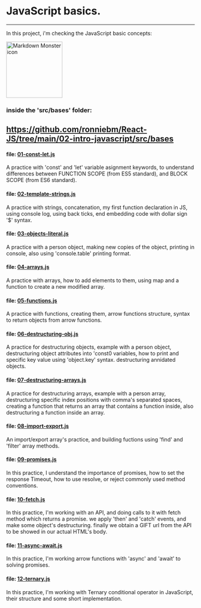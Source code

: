 # JavaScript basics.
---
In this project, i'm checking the JavaScript basic concepts:

<img src="https://www.devexhub.com/wp-content/uploads/2019/12/javascript-icon-png-23.png"
     alt="Markdown Monster icon"
     width=150px />

### inside the 'src/bases' folder:
https://github.com/ronniebm/React-JS/tree/main/02-intro-javascript/src/bases
---
#### file: [01-const-let.js](https://github.com/ronniebm/React-JS/blob/main/02-intro-javascript/src/bases/01-const-let.js)  
A practice with 'const' and 'let' variable asignment keywords, to understand differences between FUNCTION SCOPE (from ES5 standard), and BLOCK SCOPE (from ES6 standard).

#### file: [02-template-strings.js](https://github.com/ronniebm/React-JS/blob/main/02-intro-javascript/src/bases/02-template-string.js)
A practice with strings, concatenation, my first function declaration in JS, using console log, using back ticks, end embedding code with dollar sign '$' syntax.  

#### file: [03-objects-literal.js](https://github.com/ronniebm/React-JS/blob/main/02-intro-javascript/src/bases/03-objects-literal.js)
A practice with a person object, making new copies of the object, printing in console, also using 'console.table' printing format.  


#### file: [04-arrays.js](https://github.com/ronniebm/React-JS/blob/main/02-intro-javascript/src/bases/04-arrays.js)
A practice with arrays, how to add elements to them, using map and a function to create a new modified array.  


#### file: [05-functions.js](https://github.com/ronniebm/React-JS/blob/main/02-intro-javascript/src/bases/05-functions.js)
A practice with functions, creating them, arrow functions structure, syntax to return objects from arrow functions.  


#### file: [06-destructuring-obj.js](https://github.com/ronniebm/React-JS/blob/main/02-intro-javascript/src/bases/06-destructuring-obj.js)
A practice for destructuring objects, example with a person object, destructuring object attributes into 'const0 variables, how to print and specific key value using 'object.key' syntax. destructuring annidated objects.  

#### file: [07-destructuring-arrays.js](https://github.com/ronniebm/React-JS/blob/main/02-intro-javascript/src/bases/07-destructuring-arrays.js)
A practice for destructuring arrays, example with a person array, destructuring specific index positions with comma's separated spaces, creating a function that returns an array that contains a function inside, also destructuring a function inside an array.  

#### file: [08-import-export.js](https://github.com/ronniebm/React-JS/blob/main/02-intro-javascript/src/bases/08-import-export.js)
An import/export array's practice, and building fuctions using 'find' and 'filter' array methods.  

#### file: [09-promises.js](https://github.com/ronniebm/React-JS/blob/main/02-intro-javascript/src/bases/09-promises.js)
In this practice, I understand the importance of promises, how to set the response Timeout, how to use resolve, or reject commonly used method conventions.  

#### file: [10-fetch.js](https://github.com/ronniebm/React-JS/blob/main/02-intro-javascript/src/bases/10-fetch.js)
In this practice, I'm working with an API, and doing calls to it with fetch method which returns a promise.
we apply 'then' and 'catch' events, and make some object's destructuring. finally we obtain a GIFT url from the API to be showed in our actual HTML's body.  

#### file: [11-async-await.js](https://github.com/ronniebm/React-JS/blob/main/02-intro-javascript/src/bases/11-async-await.js)
In this practice, I'm working arrow functions with  'async' and 'await' to solving promises.  

#### file: [12-ternary.js](https://github.com/ronniebm/React-JS/blob/main/02-intro-javascript/src/bases/12-ternary.js)
In this practice, I'm working with Ternary conditional operator in JavaScript, their structure and some short implementation.
